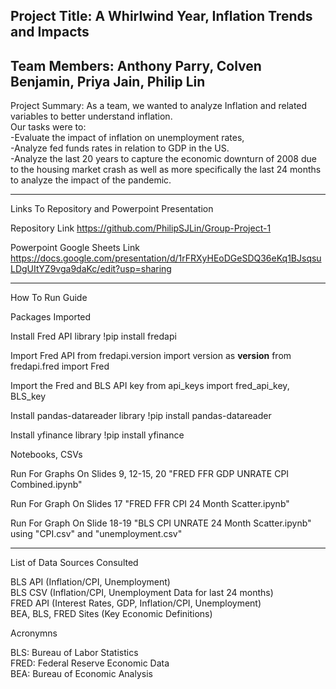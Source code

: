 Project Title: A Whirlwind Year, Inflation Trends and Impacts
----------------------------------------------------------------------
Team Members: Anthony Parry, Colven Benjamin, Priya Jain, Philip Lin
----------------------------------------------------------------------

Project Summary: As a team, we wanted to analyze Inflation and related variables to better understand inflation. <br />
Our tasks were to: <br />
-Evaluate the impact of inflation on unemployment rates, <br />
-Analyze fed funds rates in relation to GDP in the US. <br />
-Analyze the last 20 years to capture the economic downturn of 2008 due to the housing market crash as well as more specifically the last 24 months to analyze the impact of the pandemic.

----------------------------------------------------------------------
Links To Repository and Powerpoint Presentation

Repository Link
https://github.com/PhilipSJLin/Group-Project-1

Powerpoint Google Sheets Link
https://docs.google.com/presentation/d/1rFRXyHEoDGeSDQ36eKq1BJsqsuLDgUItYZ9vga9daKc/edit?usp=sharing

----------------------------------------------------------------------
How To Run Guide

Packages Imported

Install Fred API library
!pip install fredapi

Import Fred API
from fredapi.version import version as __version__
from fredapi.fred import Fred

Import the Fred and BLS API key
from api_keys import fred_api_key, BLS_key

Install pandas-datareader library
!pip install pandas-datareader

Install yfinance library 
!pip install yfinance

Notebooks, CSVs

Run For Graphs On Slides 9, 12-15, 20 "FRED FFR GDP UNRATE CPI Combined.ipynb"

Run For Graph On Slides 17 "FRED FFR CPI 24 Month Scatter.ipynb"

Run For Graph On Slide 18-19 "BLS CPI UNRATE 24 Month Scatter.ipynb" using "CPI.csv" and "unemployment.csv"

----------------------------------------------------------------------

List of Data Sources Consulted 

BLS API (Inflation/CPI, Unemployment) <br />
BLS CSV (Inflation/CPI, Unemployment Data for last 24 months) <br />
FRED API (Interest Rates, GDP, Inflation/CPI, Unemployment) <br />
BEA, BLS, FRED Sites (Key Economic Definitions) <br />

Acronymns

BLS: Bureau of Labor Statistics <br />
FRED: Federal Reserve Economic Data <br />
BEA: Bureau of Economic Analysis 


